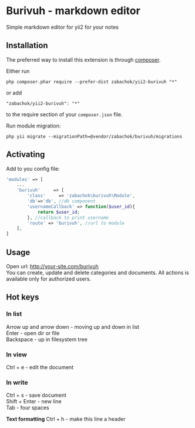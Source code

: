 Burivuh - markdown editor
=========================
Simple markdown editor for yii2 for your notes

Installation
------------

The preferred way to install this extension is through [composer](http://getcomposer.org/download/).

Either run

```
php composer.phar require --prefer-dist zabachok/yii2-burivuh "*"
```

or add

```
"zabachok/yii2-burivuh": "*"
```

to the require section of your `composer.json` file.

Run module migration:
```
php yii migrate --migrationPath=@vendor/zabachok/burivuh/migrations
```


Activating
-----

Add to you config file:

```php
'modules' => [
    ...
    'burivuh'     => [
        'class'     => 'zabachok\burivuh\Module',
        'db'=>'db', //db component
        'usernameCallback' => function($user_id){
            return $user_id;
        }, //callback to print username
        'route' => 'burivuh', //url to module
    ],
]
```


Usage
-----
Open url: http://your-site.com/burivuh  
You can create, update and delete categories and documents. All actions is available only for authorized users.


## Hot keys
### In list
Arrow up and arrow down - moving up and down in list  
Enter - open dir or file  
Backspace - up in filesystem tree  
### In view
Ctrl + e - edit the document  
### In write
Ctrl + s - save document  
Shift + Enter - new line  
Tab - four spaces

**Text formatting**
Ctrl + h - make this line a header 

